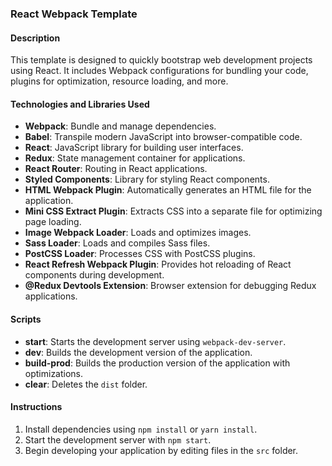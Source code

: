 ### React Webpack Template

#### Description

This template is designed to quickly bootstrap web development projects using React. It includes Webpack configurations for bundling your code, plugins for optimization, resource loading, and more.

#### Technologies and Libraries Used

- **Webpack**: Bundle and manage dependencies.
- **Babel**: Transpile modern JavaScript into browser-compatible code.
- **React**: JavaScript library for building user interfaces.
- **Redux**: State management container for applications.
- **React Router**: Routing in React applications.
- **Styled Components**: Library for styling React components.
- **HTML Webpack Plugin**: Automatically generates an HTML file for the application.
- **Mini CSS Extract Plugin**: Extracts CSS into a separate file for optimizing page loading.
- **Image Webpack Loader**: Loads and optimizes images.
- **Sass Loader**: Loads and compiles Sass files.
- **PostCSS Loader**: Processes CSS with PostCSS plugins.
- **React Refresh Webpack Plugin**: Provides hot reloading of React components during development.
- **@Redux Devtools Extension**: Browser extension for debugging Redux applications.

#### Scripts

- **start**: Starts the development server using `webpack-dev-server`.
- **dev**: Builds the development version of the application.
- **build-prod**: Builds the production version of the application with optimizations.
- **clear**: Deletes the `dist` folder.

#### Instructions

1. Install dependencies using `npm install` or `yarn install`.
2. Start the development server with `npm start`.
3. Begin developing your application by editing files in the `src` folder.

